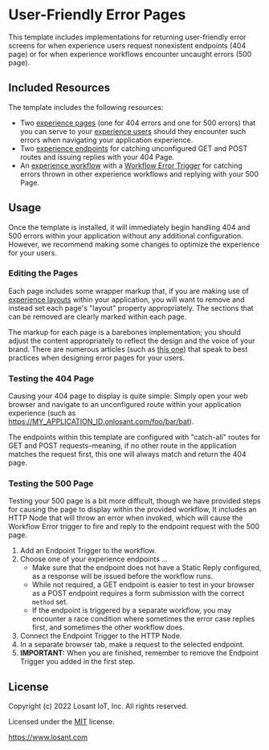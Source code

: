 # User-Friendly Error Pages

This template includes implementations for returning user-friendly error screens for when experience users request nonexistent endpoints (404 page) or for when experience workflows encounter uncaught errors (500 page).

## Included Resources

The template includes the following resources:
- Two [experience pages](https://docs.losant.com/experiences/views/#pages) (one for 404 errors and one for 500 errors) that you can serve to your [experience users](https://docs.losant.com/experiences/users/) should they encounter such errors when navigating your application experience.
- Two [experience endpoints](https://docs.losant.com/experiences/endpoints/) for catching unconfigured GET and POST routes and issuing replies with your 404 Page.
- An [experience workflow](https://docs.losant.com/workflows/experience-workflows/) with a [Workflow Error Trigger](https://docs.losant.com/workflows/triggers/flow-error/#experience) for catching errors thrown in other experience workflows and replying with your 500 Page. 

## Usage

Once the template is installed, it will immediately begin handling 404 and 500 errors within your application without any additional configuration. However, we recommend making some changes to optimize the experience for your users.

### Editing the Pages

Each page includes some wrapper markup that, if you are making use of [experience layouts](https://docs.losant.com/experiences/views/#layouts) within your application, you will want to remove and instead set each page's "layout" property appropriately. The sections that can be removed are clearly marked within each page.

The markup for each page is a barebones implementation; you should adjust the content appropriately to reflect the design and the voice of your brand. There are numerous articles (such as [this one](https://blog.prototypr.io/a-ux-guide-for-designing-error-pages-fb9ced1f1c8a)) that speak to best practices when designing error pages for your users.

### Testing the 404 Page

Causing your 404 page to display is quite simple: Simply open your web browser and navigate to an unconfigured route within your application experience (such as https://MY_APPLICATION_ID.onlosant.com/foo/bar/bat).

The endpoints within this template are configured with "catch-all" routes for GET and POST requests–meaning, if no other route in the application matches the request first, this one will always match and return the 404 page.

### Testing the 500 Page

Testing your 500 page is a bit more difficult, though we have provided steps for causing the page to display within the provided workflow, It includes an HTTP Node that will throw an error when invoked, which will cause the Workflow Error trigger to fire and reply to the endpoint request with the 500 page.

1. Add an Endpoint Trigger to the workflow.
2. Choose one of your experience endpoints ...
   - Make sure that the endpoint does not have a Static Reply configured, as a response will be issued before the workflow runs.
   - While not required, a GET endpoint is easier to test in your browser as a POST endpoint requires a form submission with the correct `method` set.
   - If the endpoint is triggered by a separate workflow, you may encounter a race condition where sometimes the error case replies first, and sometimes the other workflow does.
3. Connect the Endpoint Trigger to the HTTP Node.
4. In a separate browser tab, make a request to the selected endpoint.
5. **IMPORTANT:** When you are finished, remember to remove the Endpoint Trigger you added in the first step.

## License

Copyright (c) 2022 Losant IoT, Inc. All rights reserved.

Licensed under the [MIT](https://github.com/Losant/losant-templates/blob/master/LICENSE.txt) license.

https://www.losant.com